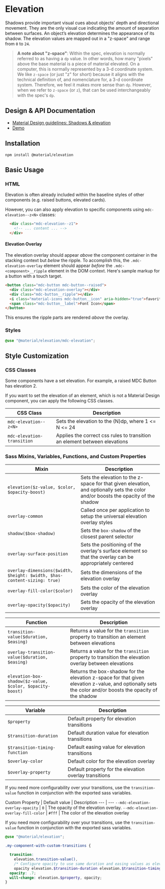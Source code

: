 <!--docs:
title: "Elevation"
layout: detail
section: components
excerpt: "Shadows and elevation as Sass mixins and CSS classes."
iconId: shadow
path: /catalog/elevation/
-->

# Elevation

Shadows provide important visual cues about objects’ depth and directional movement. They are the only visual cue indicating the amount of separation between surfaces. An object’s elevation determines the appearance of its shadow. The elevation values are mapped out in a "z-space" and range from `0` to `24`.

> **A note about "z-space"**: Within the spec, elevation is normally referred to as having a `dp` value. In other words, how many "pixels" above the base material is a piece of material elevated. On a computer, this is normally represented by a 3-d coordinate system. We like `z-space` (or just "z" for short) because it aligns with the technical definition of, and nomenclature for, a 3-d coordinate system. Therefore, we feel it makes more sense than `dp`. However, when we refer to `z-space` (or `z`), that can be used interchangeably with the spec's `dp`.

## Design & API Documentation

<ul class="icon-list">
  <li class="icon-list-item icon-list-item--spec">
    <a href="https://material.io/go/design-elevation">Material Design guidelines: Shadows & elevation</a>
  </li>
  <li class="icon-list-item icon-list-item--link">
    <a href="https://material-components.github.io/material-components-web-catalog/#/component/elevation">Demo</a>
  </li>
</ul>

## Installation

```
npm install @material/elevation
```

## Basic Usage

### HTML

Elevation is often already included within the baseline styles of other components (e.g. raised buttons, elevated cards).

However, you can also apply elevation to specific components using `mdc-elevation--z<N>` classes:

```html
  <div class="mdc-elevation--z1">
    <!-- ... content ... -->
  </div>
```

#### Elevation Overlay

The elevation overlay should appear *above* the component container in the stacking context but *below* the ripple. To accomplish this, the `.mdc-elevation-overlay` element should appear *before* the `.mdc-<component>__ripple` element in the DOM context. Here's sample markup for a button with a touch target.

```html
<button class="mdc-button mdc-button--raised">
  <div class="mdc-elevation-overlay"></div>
  <div class="mdc-button__ripple"></div>
  <i class="material-icons mdc-button__icon" aria-hidden="true">favorite</i>
  <span class="mdc-button__label">Font Icon</span>
</button>
```

This ensures the ripple parts are rendered *above* the overlay.

### Styles

```scss
@use "@material/elevation/mdc-elevation";
```

## Style Customization

### CSS Classes

Some components have a set elevation. For example, a raised MDC Button has elevation 2.

If you want to set the elevation of an element, which is not a Material Design component, you
can apply the following CSS classes.

 CSS Class                  | Description                                                               
----------------------------|---------------------------------------------------------------------------
 `mdc-elevation--z<N>`      | Sets the elevation to the (N)dp, where 1 <= N <= 24                       
 `mdc-elevation-transition` | Applies the correct css rules to transition an element between elevations 

### Sass Mixins, Variables, Functions, and Custom Properties

 Mixin                                                                    | Description                                                                                                                       
--------------------------------------------------------------------------|-----------------------------------------------------------------------------------------------------------------------------------
 `elevation($z-value, $color, $opacity-boost)`                            | Sets the elevation to the z-space for that given elevation, and optionally sets the color and/or boosts the opacity of the shadow 
 `overlay-common`                                                         | Called once per application to setup the universal elevation overlay styles                                                       
 `shadow($box-shadow)`                                                    | Sets the `box-shadow` of the closest parent selector                                                                              
 `overlay-surface-position`                                               | Sets the positioning of the overlay's surface element so that the overlay can be appropriately centered                           
 `overlay-dimensions($width, $height: $width, $has-content-sizing: true)` | Sets the dimensions of the elevation overlay                                                                                      
 `overlay-fill-color($color)`                                             | Sets the color of the elevation overlay                                                                                           
 `overlay-opacity($opacity)`                                              | Sets the opacity of the elevation overlay                                                                                         

 Function                                                 | Description                                                                                                                                              
----------------------------------------------------------|----------------------------------------------------------------------------------------------------------------------------------------------------------
 `transition-value($duration, $easing)`                   | Returns a value for the `transition` property to transition an element between elevations                                                                
 `overlay-transition-value($duration, $easing)`           | Returns a value for the `transition` property to transition the elevation overlay between elevations                                                     
 `elevation-box-shadow($z-value, $color, $opacity-boost)` | Returns the box-shadow for the elevation z-space for that given elevation z-value, and optionally sets the color and/or boosts the opacity of the shadow 

 Variable                      | Description                                            
-------------------------------|--------------------------------------------------------
 `$property`                   | Default property for elevation transitions             
 `$transition-duration`        | Default duration value for elevation transitions       
 `$transition-timing-function` | Default easing value for elevation transitions         
 `$overlay-color`              | Default color for the elevation overlay                
 `$overlay-property`           | Default property for the elevation overlay transitions 

If you need more configurability over your transitions, use the `transition-value` function in conjunction with the exported sass variables.

Custom Property | Default value | Description
--- | ---
`--mdc-elevation-overlay-opacity` | `0` | The opacity of the elevation overlay.
`--mdc-elevation-overlay-fill-color` | `#fff` | The color of the elevation overlay

If you need more configurability over your transitions, use the `transition-value` function in conjunction with the exported sass variables.

```scss
@use "@material/elevation";

.my-component-with-custom-transitions {

  transition:
    elevation.transition-value(),
    /* Configure opacity to use same duration and easing values as elevation */
    opacity elevation.$transition-duration elevation.$transition-timing-function;
  opacity: .7;
  will-change: elevation.$property, opacity;
}
```
